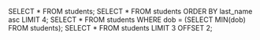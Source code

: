SELECT * FROM students;
SELECT * FROM students ORDER BY last_name asc LIMIT 4;
SELECT *  FROM students WHERE dob = (SELECT MIN(dob) FROM students); 
SELECT * FROM students LIMIT 3 OFFSET 2;